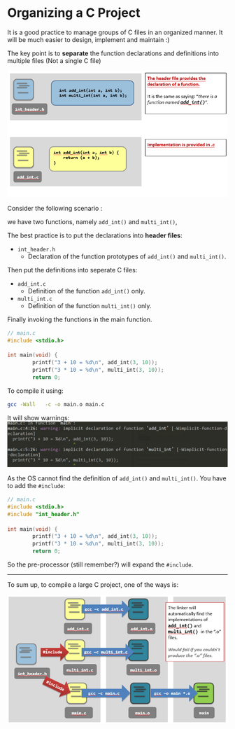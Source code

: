 # Organizing a C Project

It is a good practice to manage groups of C files in an organized manner. It will be much easier to design, implement and maintain :)

The key point is to **separate** the function declarations and definitions into multiple files (Not a single C file)

![](/assets/function.png)

Consider the following scenario :

we have two functions, namely `add_int()` and `multi_int()`, 

The best practice is to put the declarations into **header files**:

- `int_header.h`
    - Declaration of the function prototypes of `add_int()` and `multi_int()`.

Then put the definitions into seperate C files:

- `add_int.c`
    - Definition of the function `add_int()` only.
- `multi_int.c`
    - Definition of the function `multi_int()` only.

Finally invoking the functions in the main function.

```c
// main.c
#include <stdio.h>

int main(void) {
        printf("3 + 10 = %d\n", add_int(3, 10));
        printf("3 * 10 = %d\n", multi_int(3, 10));
        return 0;

```

To compile it using:

```sh
gcc -Wall   -c -o main.o main.c

```

It will show warnings:
![](/assets/gcc_warning.png)

As the OS cannot find the definition of `add_int()` and `multi_int()`. You have to add the `#include`:

```c
// main.c
#include <stdio.h>
#include "int_header.h"

int main(void) {
        printf("3 + 10 = %d\n", add_int(3, 10));
        printf("3 * 10 = %d\n", multi_int(3, 10));
        return 0;

```

So the pre-processor (still remember?) will expand the `#include`.

----
To sum up, to compile a large C project, one of the ways is:

![](/assets/C_Project.png)


